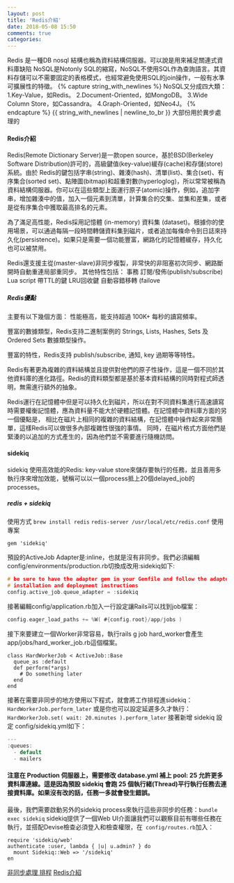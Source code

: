 ```yaml
---
layout: post
title: 'Redis介紹'
date: 2018-05-08 15:50
comments: true
categories:
---
```

Redis 是一種DB nosql 結構也稱為資料結構伺服器。可以說是用來補足關連式資料庫缺陷
NoSQL是Notonly SQL的縮寫，NoSQL不使用SQL作為查詢語言。其資料存儲可以不需要固定的表格模式，也經常避免使用SQL的join操作，一般有水準可擴展性的特徵。
{% capture string_with_newlines %}
NoSQL又分成四大類：
1.Key-Value，如Redis。
2.Document-Oriented，如MongoDB。
3.Wide Column Store，如Cassandra。
4.Graph-Oriented，如Neo4J。
{% endcapture %}
{{ string_with_newlines | newline_to_br }}
大部份用於異步處理的

#### Redis介紹
Redis(Remote Dictionary Server)是一款open source，基於BSD(Berkeley Software Distribution)許可的，高級鍵值(key-value)緩存(cache)和存儲(store) 系統。由於 Redis的鍵包括字串(string)、雜湊(hash)、清單(list)、集合(set)、有序集合(sorted set)、點陣圖(bitmap)和超重對數(hyperloglog)，所以常常被稱為資料結構伺服器。你可以在這些類型上面運行原子(atomic)操作，例如，追加字串，增加雜湊中的值，加入一個元素到清單，計算集合的交集、並集和差集，或者是從有序集合中獲取最高排名的元素。

為了滿足高性能，Redis採用記憶體 (in-memory) 資料集 (dataset)。根據你的使用場景，可以通過每隔一段時間轉儲資料集到磁片，或者追加每條命令到日誌來持久化(persistence)。如果只是需要一個功能豐富，網路化的記憶體緩存，持久化也可以被禁用。

Redis還支援主從(master-slave)非同步複製，非常快的非阻塞初次同步、網路斷開時自動重連局部重同步。 其他特性包括：
事務
訂閱/發佈(publish/subscribe)
Lua script
帶TTL的鍵
LRU回收鍵
自動容錯移轉 (failove
##### Redis優點

主要有以下幾個方面：
性能極高，能支持超過 100K+ 每秒的讀寫頻率。

豐富的數據類型，Redis支持二進制案例的 Strings, Lists, Hashes, Sets 及 Ordered Sets 數據類型操作。

豐富的特性，Redis支持 publish/subscribe, 通知, key 過期等等特性。

Redis有著更為複雜的資料結構並且提供對他們的原子性操作，這是一個不同於其他資料庫的進化路徑。Redis的資料類型都是基於基本資料結構的同時對程式師透明，無需進行額外的抽象。

Redis運行在記憶體中但是可以持久化到磁片，所以在對不同資料集進行高速讀寫時需要權衡記憶體，應為資料量不能大於硬體記憶體。在記憶體中資料庫方面的另一個優點是， 相比在磁片上相同的複雜的資料結構，在記憶體中操作起來非常簡單，這樣Redis可以做很多內部複雜性很強的事情。 同時，在磁片格式方面他們是緊湊的以追加的方式產生的，因為他們並不需要進行隨機訪問。
#### sidekiq
sidekiq 使用高效能的Redis: key-value store來儲存要執行的任務，並且善用多執行序來增加效能，號稱可以以一個process抵上20個delayed_job的processes。
#####  redis + sidekiq
使用方式
`brew install redis`
`redis-server /usr/local/etc/redis.conf`
使用專案
```
gem 'sidekiq'
```
預設的ActiveJob Adapter是:inline，也就是沒有非同步。我們必須編輯config/environments/production.rb切換成改用:sidekiq如下:
```c
# be sure to have the adapter gem in your Gemfile and follow the adapter specific
# installation and deployment instructions
config.active_job.queue_adapter = :sidekiq
```
接著編輯config/application.rb加入一行設定讓Rails可以找到job檔案：
```c
config.eager_load_paths += %W( #{config.root}/app/jobs )
```
接下來要建立一個Worker非常容易，執行rails g job hard_worker會產生app/jobs/hard_worker_job.rb這個檔案。
```
class HardWorkerJob < ActiveJob::Base
  queue_as :default
  def perform(*args)
    # Do something later
  end
end
```
接著在需要非同步的地方使用以下程式，就會將工作排程進sidekiq：
`HardWorkerJob.perform_later`
或是你也可以設定延遲多久才執行：
`HardWorkerJob.set( wait: 20.minutes ).perform_later`
接著新增 sidekiq 設定 config/sidekiq.yml如下：
```c
---
:queues:
  - default
  - mailers
```
#### 注意在 Production 伺服器上，需要修改 database.yml 補上 pool: 25 允許更多資料庫連線。這是因為預設 sidekiq 會跑 25 個執行緒(Thread)平行執行任務去連接資料庫。如果沒有改的話，任務一多就會發生錯誤。
最後，我們需要啟動另外的sidekiq process來執行這些非同步的任務：`bundle exec sidekiq`
sidekiq提供了一個Web UI介面讓我們可以觀察目前有哪些任務在執行，並搭配Devise檢查必須登入和檢查權限，在` config/routes.rb`加入：
```
require 'sidekiq/web'
authenticate :user, lambda { |u| u.admin? } do
  mount Sidekiq::Web => '/sidekiq'
en
```
[非同步處理 排程](https://ihower.tw/rails/background-process.html)
[Redis介紹](http://www.syscom.com.tw/ePaper_New_Content.aspx?id=489&EPID=215&TableName=sgEPArticle)